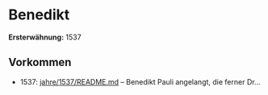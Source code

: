 # Benedikt

**Ersterwähnung:** 1537

## Vorkommen
- 1537: [jahre/1537/README.md](../jahre/1537/README.md) – Benedikt Pauli angelangt, die ferner Dr...
